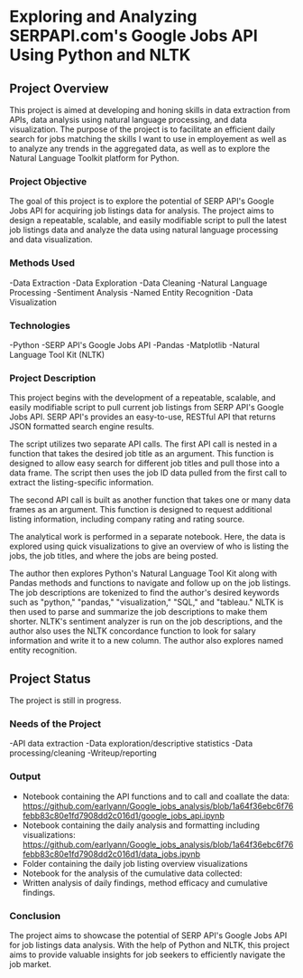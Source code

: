 # Exploring and Analyzing SERPAPI.com's Google Jobs API Using Python and NLTK

## Project Overview
This project is aimed at developing and honing skills in data extraction from APIs, data analysis using natural language processing, and data visualization. The purpose of the project is to facilitate an efficient daily search for jobs matching the skills I want to use in employement as well as to analyze any trends in the aggregated data, as well as to explore the Natural Language Toolkit platform for Python. 

### Project Objective
The goal of this project is to explore the potential of SERP API's Google Jobs API for acquiring job listings data for analysis. The project aims to design a repeatable, scalable, and easily modifiable script to pull the latest job listings data and analyze the data using natural language processing and data visualization.

### Methods Used
-Data Extraction
-Data Exploration
-Data Cleaning
-Natural Language Processing
-Sentiment Analysis
-Named Entity Recognition
-Data Visualization

### Technologies
-Python
-SERP API's Google Jobs API
-Pandas
-Matplotlib
-Natural Language Tool Kit (NLTK)

### Project Description
This project begins with the development of a repeatable, scalable, and easily modifiable script to pull current job listings from SERP API's Google Jobs API. SERP API's provides an easy-to-use, RESTful API that returns JSON formatted search engine results.

The script utilizes two separate API calls. The first API call is nested in a function that takes the desired job title as an argument. This function is designed to allow easy search for different job titles and pull those into a data frame. The script then uses the job ID data pulled from the first call to extract the listing-specific information.

The second API call is built as another function that takes one or many data frames as an argument. This function is designed to request additional listing information, including company rating and rating source.

The analytical work is performed in a separate notebook. Here, the data is explored using quick visualizations to give an overview of who is listing the jobs, the job titles, and where the jobs are being posted.

The author then explores Python's Natural Language Tool Kit along with Pandas methods and functions to navigate and follow up on the job listings. The job descriptions are tokenized to find the author's desired keywords such as "python," "pandas," "visualization," "SQL," and "tableau." NLTK is then used to parse and summarize the job descriptions to make them shorter. NLTK's sentiment analyzer is run on the job descriptions, and the author also uses the NLTK concordance function to look for salary information and write it to a new column. The author also explores named entity recognition.

## Project Status
The project is still in progress.

### Needs of the Project
-API data extraction
-Data exploration/descriptive statistics
-Data processing/cleaning
-Writeup/reporting

### Output
- Notebook containing the API functions and to call and coallate the data:       https://github.com/earlyann/Google_jobs_analysis/blob/1a64f36ebc6f76febb83c80e1fd7908dd2c016d1/google_jobs_api.ipynb
- Notebook containing the daily analysis and formatting including visualizations: https://github.com/earlyann/Google_jobs_analysis/blob/1a64f36ebc6f76febb83c80e1fd7908dd2c016d1/data_jobs.ipynb
- Folder containing the daily job listing overview visualizations
- Notebook for the analysis of the cumulative data collected:
- Written analysis of daily findings, method efficacy and cumulative findings. 

### Conclusion
The project aims to showcase the potential of SERP API's Google Jobs API for job listings data analysis. With the help of Python and NLTK, this project aims to provide valuable insights for job seekers to efficiently navigate the job market.


